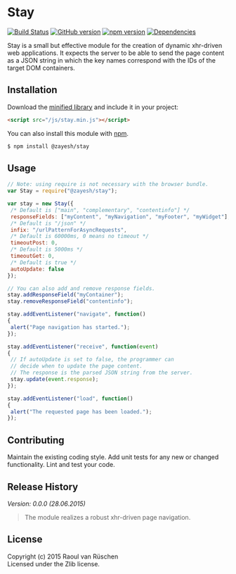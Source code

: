 # Stay 
[![Build Status](https://travis-ci.org/vanruesc/stay.svg?branch=master)](https://travis-ci.org/vanruesc/stay) 
[![GitHub version](https://badge.fury.io/gh/vanruesc%2Fstay.svg)](http://badge.fury.io/gh/vanruesc%2Fstay) 
[![npm version](https://badge.fury.io/js/%40zayesh%2Fstay.svg)](http://badge.fury.io/js/%40zayesh%2Fstay) 
[![Dependencies](https://david-dm.org/vanruesc/stay.svg?branch=master)](https://david-dm.org/vanruesc/stay)

Stay is a small but effective module for the creation of dynamic xhr-driven web applications. 
It expects the server to be able to send the page content as a JSON string in which the key names 
correspond with the IDs of the target DOM containers.

## Installation

Download the [minified library](http://vanruesc.github.io/stay/build/stay.min.js) and include it in your project:

```html
<script src="/js/stay.min.js"></script>
```

You can also install this module with [npm](https://www.npmjs.com).

```sh
$ npm install @zayesh/stay
``` 

## Usage

```javascript
// Note: using require is not necessary with the browser bundle.
var Stay = require("@zayesh/stay");

var stay = new Stay({
 /* Default is ["main", "complementary", "contentinfo"] */
 responseFields: ["myContent", "myNavigation", "myFooter", "myWidget"],
 /* Default is "/json" */
 infix: "/urlPatternForAsyncRequests",
 /* Default is 60000ms, 0 means no timeout */
 timeoutPost: 0,
 /* Default is 5000ms */
 timeoutGet: 0,
 /* Default is true */
 autoUpdate: false
});

// You can also add and remove response fields.
stay.addResponseField("myContainer");
stay.removeResponseField("contentinfo");

stay.addEventListener("navigate", function()
{
 alert("Page navigation has started.");
});

stay.addEventListener("receive", function(event)
{
 // If autoUpdate is set to false, the programmer can 
 // decide when to update the page content.
 // The response is the parsed JSON string from the server.
 stay.update(event.response);
});

stay.addEventListener("load", function()
{
 alert("The requested page has been loaded.");
});
```

## Contributing
Maintain the existing coding style. Add unit tests for any new or changed functionality. Lint and test your code.

## Release History
_Version: 0.0.0 (28.06.2015)_
> The module realizes a robust xhr-driven page navigation.

## License
Copyright (c) 2015 Raoul van Rüschen  
Licensed under the Zlib license.
